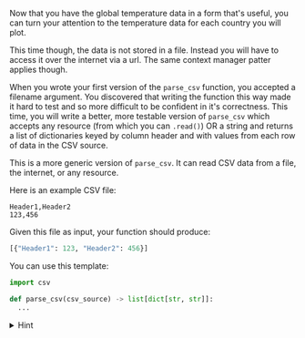 Now that you have the global temperature data in a form that's useful, you can turn your attention
to the temperature data for each country you will plot.

This time though, the data is not stored in a file. Instead you will have to access it over the
internet via a url. The same context manager patter applies though.

When you wrote your first version of the `parse_csv` function, you accepted a filename argument. You
discovered that writing the function this way made it hard to test and so more difficult to be
confident in it's correctness. This time, you will write a better, more testable version of
`parse_csv` which accepts any resource (from which you can `.read()`) OR a string and returns
a list of dictionaries keyed by column header and with values from each row of data in the CSV source.

This is a more generic version of `parse_csv`. It can read CSV data from a file, the internet, or
any resource.

Here is an example CSV file:

```
Header1,Header2
123,456
```

Given this file as input, your function should produce:

```python
[{"Header1": 123, "Header2": 456}]
```

You can use this template:

```python
import csv

def parse_csv(csv_source) -> list[dict[str, str]]:
  ...
```

<details>
    <summary>Hint</summary>
    You should be prepared to handle 3 possible types of input:
    <ul>
        <li>
            A resource that you can read <code>bytes</code> from (which you will need to decode into a <code>str</code>),
        </li>
        <li>
            A resource that you can read <code>str</code> data from, or
        </li>
        <li>
            A <code>str</code>.
        </li>
    </ul>
    
    You can check the type of a variable by using the <code>type()</code> function like this:
    <code>type(variable_name) == bytes</code>
<details>

Do not forget to include a docstring and a test function
called `test_fizzbuzz` that returns `"Success"` if the `fizzbuzz` function passes all tests.
